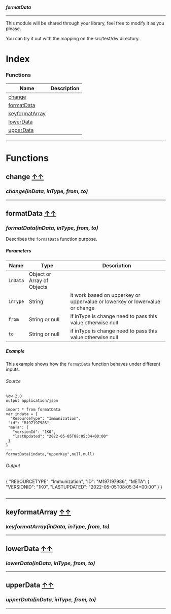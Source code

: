 #### _formatData_
__________________________________________

This module will be shared through your library, feel free to modify it as you please.

You can try it out with the mapping on the src/test/dw directory.

# Index

### Functions
| Name | Description|
|------|------------|
| [change](#change-index ) | |
| [formatData](#formatdata-index ) | |
| [keyformatArray](#keyformatarray-index ) | |
| [lowerData](#lowerdata-index ) | |
| [upperData](#upperdata-index ) | |








__________________________________________


# Functions

## **change** [↑↑](#index )

### _change&#40;inData, inType, from, to&#41;_


__________________________________________


## **formatData** [↑↑](#index )

### _formatData&#40;inData, inType, from, to&#41;_

Describes the `formatData` function purpose.

##### Parameters

| Name | Type | Description|
|------|------|------------|
| `inData` | Object or Array of Objects | |
| `inType` | String | it work based on upperkey or uppervalue or lowerkey or lowervalue or change|
| `from` | String or null | if inType is change need to pass this value otherwise null|
| `to` | String or null | if inType is change need to pass this value otherwise null|


##### Example

This example shows how the `formatData` function behaves under different inputs.

###### Source

```dataweave
%dw 2.0
output application/json

import * from formatData
var indata = {
  "ResourceType": "Immunization",
 "id": "M197197986",
 "meTa": {
   "versionId": "1K0",
   "lastUpdated": "2022-05-05T08:05:34+00:00"
 }
}
---
formatData(indata,"upperKey",null,null)

```

###### Output

{
"RESOURCETYPE": "Immunization",
"ID": "M197197986",
"META": {
  "VERSIONID": "1K0",
  "LASTUPDATED": "2022-05-05T08:05:34+00:00"
 }
}
```

```
__________________________________________


## **keyformatArray** [↑↑](#index )

### _keyformatArray&#40;inData, inType, from, to&#41;_


__________________________________________


## **lowerData** [↑↑](#index )

### _lowerData&#40;inData, inType, from, to&#41;_


__________________________________________


## **upperData** [↑↑](#index )

### _upperData&#40;inData, inType, from, to&#41;_


__________________________________________






